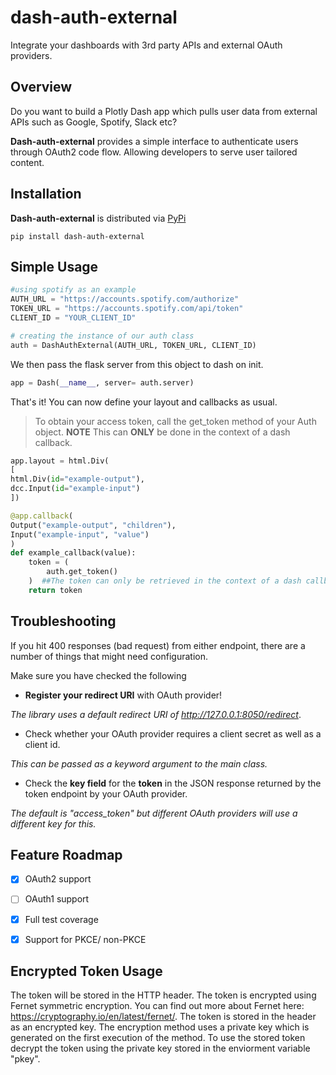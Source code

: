 # dash-auth-external

 Integrate your dashboards with 3rd party APIs and external OAuth providers. 

## Overview

Do you want to build a Plotly Dash app which pulls user data from external APIs such as Google, Spotify, Slack etc?

**Dash-auth-external** provides a simple interface to authenticate users through OAuth2 code flow. Allowing developers to serve user tailored content. 

## Installation
**Dash-auth-external** is distributed via [PyPi](https://pypi.org/project/dash-auth-external/)

```
pip install dash-auth-external
```
## Simple Usage
```python
#using spotify as an example
AUTH_URL = "https://accounts.spotify.com/authorize"
TOKEN_URL = "https://accounts.spotify.com/api/token"
CLIENT_ID = "YOUR_CLIENT_ID"

# creating the instance of our auth class
auth = DashAuthExternal(AUTH_URL, TOKEN_URL, CLIENT_ID)
```
We then pass the flask server from this object to dash on init.
```python
app = Dash(__name__, server= auth.server)
```
That's it! You can now define your layout and callbacks as usual. 
> To obtain your access token, call the get_token method of your Auth object.
> **NOTE** This can **ONLY** be done in the context of a dash callback.
```python
app.layout = html.Div(
[
html.Div(id="example-output"), 
dcc.Input(id="example-input")
])

@app.callback(
Output("example-output", "children"),
Input("example-input", "value")
)
def example_callback(value):
    token = (
        auth.get_token()
    )  ##The token can only be retrieved in the context of a dash callback
    return token
```
## Troubleshooting

If you hit 400 responses (bad request) from either endpoint, there are a number of things that might need configuration.

Make sure you have checked the following 

-  **Register your redirect URI** with OAuth provider! 

*The library uses a default redirect URI of http://127.0.0.1:8050/redirect*.

- Check whether your OAuth provider requires a client secret as well as a client id. 

*This can be passed as a keyword argument to the main class.*

- Check the **key field** for the **token** in the JSON response returned by the token endpoint by your OAuth provider.

*The default is "access_token" but different OAuth providers will use a different key for this.*


## Feature Roadmap

- [x] OAuth2 support
- [ ] OAuth1 support 
- [x] Full test coverage
- [x] Support for PKCE/ non-PKCE









## Encrypted Token Usage

The token will be stored in the HTTP header. The token is encrypted using Fernet symmetric encryption.
You can find out more about Fernet here: https://cryptography.io/en/latest/fernet/.
The token is stored in the header as an encrypted key. The encryption method uses a private key which is generated on the first execution of the method. 
To use the stored token decrypt the token using the private key stored in the enviorment variable "pkey".

